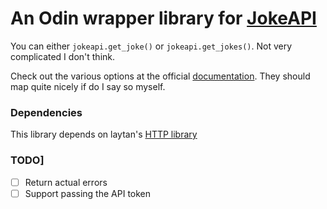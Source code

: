 # An Odin wrapper library for [JokeAPI](https://jokeapi.dev)

You can either `jokeapi.get_joke()` or `jokeapi.get_jokes()`. Not very complicated I don't think.

Check out the various options at the official [documentation](https://jokeapi.dev/#try-it). They should map quite nicely if do I say so myself.

### Dependencies
This library depends on laytan's [HTTP library](https://github.com/laytan/odin-http)

### TODO]
- [ ] Return actual errors
- [ ] Support passing the API token
